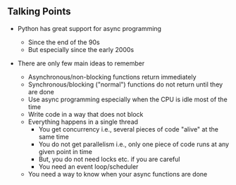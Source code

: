## Talking Points

* Python has great support for async programming
    * Since the end of the 90s
    * But especially since the early 2000s

* There are only few main ideas to remember
    * Asynchronous/non-blocking functions return immediately
    * Synchronous/blocking ("normal") functions do not return until they are done
    * Use async programming especially when the CPU is idle most of the time
    * Write code in a way that does not block
    * Everything happens in a single thread
        * You get concurrency i.e., several pieces of code "alive" at the same time 
        * You do not get parallelism  i.e., only one piece of code runs at any given point in time
        * But, you do not need locks etc. if you are careful
        * You need an event loop/scheduler
    * You need a way to know when your async functions are done
